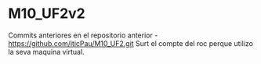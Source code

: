 # M10_UF2v2
Commits anteriores en el repositorio anterior -  https://github.com/iticPau/M10_UF2.git
Surt el compte del roc perque utilizo la seva maquina virtual.